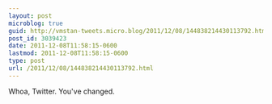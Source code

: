 ```yaml
---
layout: post
microblog: true
guid: http://vmstan-tweets.micro.blog/2011/12/08/144838214430113792.html
post_id: 3039423
date: 2011-12-08T11:58:15-0600
lastmod: 2011-12-08T11:58:15-0600
type: post
url: /2011/12/08/144838214430113792.html
---
```

Whoa, Twitter. You've changed.
